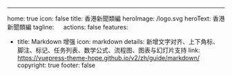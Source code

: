 ---
home: true
icon: false
title: 香港新聞類編
heroImage: /logo.svg
heroText: 香港新聞類編
tagline: 　
actions: false
features:
  - title: Markdown 增强
    icon: markdown
    details: 新增文字对齐、上下角标、脚注、标记、任务列表、数学公式、流程图、图表与幻灯片支持
    link: https://vuepress-theme-hope.github.io/v2/zh/guide/markdown/
copyright: true
footer: false